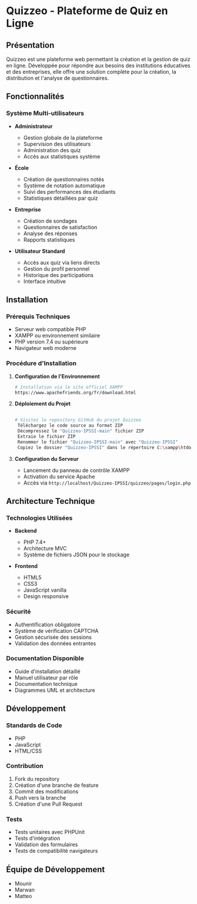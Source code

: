 # Quizzeo - Plateforme de Quiz en Ligne



## Présentation

Quizzeo est une plateforme web permettant la création et la gestion de quiz en ligne. Développée pour répondre aux besoins des institutions éducatives et des entreprises, elle offre une solution complète pour la création, la distribution et l'analyse de questionnaires.

## Fonctionnalités

### Système Multi-utilisateurs

- **Administrateur**
  - Gestion globale de la plateforme
  - Supervision des utilisateurs
  - Administration des quiz
  - Accès aux statistiques système

- **École**
  - Création de questionnaires notés
  - Système de notation automatique
  - Suivi des performances des étudiants
  - Statistiques détaillées par quiz

- **Entreprise**
  - Création de sondages
  - Questionnaires de satisfaction
  - Analyse des réponses
  - Rapports statistiques

- **Utilisateur Standard**
  - Accès aux quiz via liens directs
  - Gestion du profil personnel
  - Historique des participations
  - Interface intuitive

## Installation

### Prérequis Techniques

- Serveur web compatible PHP
- XAMPP ou environnement similaire
- PHP version 7.4 ou supérieure
- Navigateur web moderne

### Procédure d'Installation

1. **Configuration de l'Environnement**
   ```bash
   # Installation via le site officiel XAMPP
   https://www.apachefriends.org/fr/download.html
   ```

2. **Déploiement du Projet**
   ```bash
  
   # Visitez le repository GitHub du projet Quizzeo
    Téléchargez le code source au format ZIP
    Décompressez le "Quizzeo-IPSSI-main" fichier ZIP
    Extraie le fichier ZIP
    Renommer le fichier "Quizzeo-IPSSI-main" avec "Quizzeo-IPSSI"
    Copiez le dossier "Quizzeo-IPSSI" dans le répertoire C:\xampp\htdocs
   ```

3. **Configuration du Serveur**
   - Lancement du panneau de contrôle XAMPP
   - Activation du service Apache
   - Accès via `http://localhost/Quizzeo-IPSSI/quizzeo/pages/login.php`

## Architecture Technique

### Technologies Utilisées

- **Backend**
  - PHP 7.4+
  - Architecture MVC
  - Système de fichiers JSON pour le stockage

- **Frontend**
  - HTML5
  - CSS3
  - JavaScript vanilla
  - Design responsive

### Sécurité

- Authentification obligatoire
- Système de vérification CAPTCHA
- Gestion sécurisée des sessions
- Validation des données entrantes

### Documentation Disponible

- Guide d'installation détaillé
- Manuel utilisateur par rôle
- Documentation technique
- Diagrammes UML et architecture

## Développement

### Standards de Code

- PHP
- JavaScript
- HTML/CSS

### Contribution

1. Fork du repository
2. Création d'une branche de feature
3. Commit des modifications
4. Push vers la branche
5. Création d'une Pull Request

### Tests

- Tests unitaires avec PHPUnit
- Tests d'intégration
- Validation des formulaires
- Tests de compatibilité navigateurs

## Équipe de Développement

- Mounir
- Marwan
- Matteo

